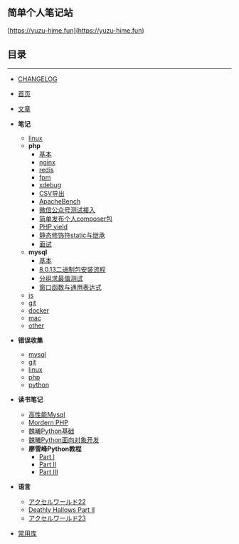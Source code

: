 ## 简单个人笔记站

[https://yuzu-hime.fun](https://yuzu-hime.fun)

## 目录
---------------
* [CHANGELOG](https://yuzu-hime.fun/changelog)

* [首页](https://yuzu-hime.fun)

* [文章](https://yuzu-hime.fun/article)

* **笔记**
    * [linux](https://yuzu-hime.fun/linux/note.html)
    * **php**
        * [基本](https://yuzu-hime.fun/php)
        * [nginx](https://yuzu-hime.fun/php/nginx.html)
        * [redis](https://yuzu-hime.fun/php/redis.html)
        * [fpm](https://yuzu-hime.fun/php/fpm.html)
        * [xdebug](https://yuzu-hime.fun/php/xdebug.html)
        * [CSV导出](https://yuzu-hime.fun/php/export_to_csv.html)
        * [ApacheBench](https://yuzu-hime.fun/php/apache_bench.html)
        * [微信公众号测试接入](https://yuzu-hime.fun/php/wx_test.html)
        * [简单发布个人composer包](https://yuzu-hime.fun/php/composer_publish.html)
        * [PHP yield](https://yuzu-hime.fun/php/php_yield.html)
        * [静态修饰符static与继承](https://yuzu-hime.fun/php/static_and_inherit.html)
        * [面试](https://yuzu-hime.fun/php/interview.html)
    * **mysql**
        * [基本](https://yuzu-hime.fun/mysql)
        * [8.0.13二进制包安装流程](https://yuzu-hime.fun/mysql/8.0_install.html)
        * [分组求最值测试](https://yuzu-hime.fun/mysql/group_with_aggregate.html)
        * [窗口函数与通用表达式](https://yuzu-hime.fun/mysql/8.0_new.html)
    * [js](https://yuzu-hime.fun/js/note.html)
    * [git](https://yuzu-hime.fun/git/note.html)
    * [docker](https://yuzu-hime.fun/docker/note.html)
    * [mac](https://yuzu-hime.fun/mac/note.html)
    * [other](https://yuzu-hime.fun/other/note.html)

* **错误收集**
    * [mysql](https://yuzu-hime.fun/mysql/error.html)
    * [git](https://yuzu-hime.fun/git/error.html)
    * [linux](https://yuzu-hime.fun/linux/error.html)
    * [php](https://yuzu-hime.fun/php/error.html)
    * [python](https://yuzu-hime.fun/python/error.html)

* **读书笔记**
    * [高性能Mysql](https://yuzu-hime.fun/book/high_performance_mysql.html)
    * [Mordern PHP](https://yuzu-hime.fun/book/modern_php.html)
    * [魏曦Python基础](https://yuzu-hime.fun/book/weixi_python.html)
    * [魏曦Python面向对象开发](https://yuzu-hime.fun/book/weixi_python_oop.html)
    * **廖雪峰Python教程**
        * [Part I](https://yuzu-hime.fun/book/liaoxuefeng_python_1.html)
        * [Part II](https://yuzu-hime.fun/book/liaoxuefeng_python_2.html)
        * [Part III](https://yuzu-hime.fun/book/liaoxuefeng_python_3.html)

* **语言**
    * [アクセルワールド22](https://yuzu-hime.fun/language/accel_world_22.html)
    * [Deathly Hallows Part II](https://yuzu-hime.fun/language/Deathly_Hallows_Part_II.html)
    * [アクセルワールド23](https://yuzu-hime.fun/language/accel_world_23.html)

* [常用库](https://yuzu-hime.fun/repo/)